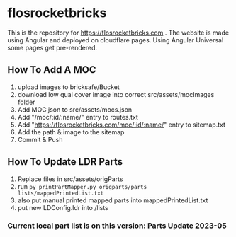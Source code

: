 # flosrocketbricks

This is the repository for https://flosrocketbricks.com .
The website is made using Angular and deployed on cloudflare pages.
Using Angular Universal some pages get pre-rendered.

## How To Add A MOC
1. upload images to bricksafe/Bucket
2. download low qual cover image into correct src/assets/mocImages folder
4. Add MOC json to src/assets/mocs.json
5. Add "/moc/:id/:name/" entry to routes.txt
6. Add "https://flosrocketbricks.com/moc/:id/:name/" entry to sitemap.txt
7. Add the path & image to the sitemap
8. Commit & Push

## How To Update LDR Parts
1. Replace files in src/assets/origParts
2. run `py printPartMapper.py origparts/parts lists/mappedPrintedList.txt`
3. also put manual printed mapped parts into mappedPrintedList.txt
4. put new LDConfig.ldr into /lists 
### Current local part list is on this version: Parts Update 2023-05